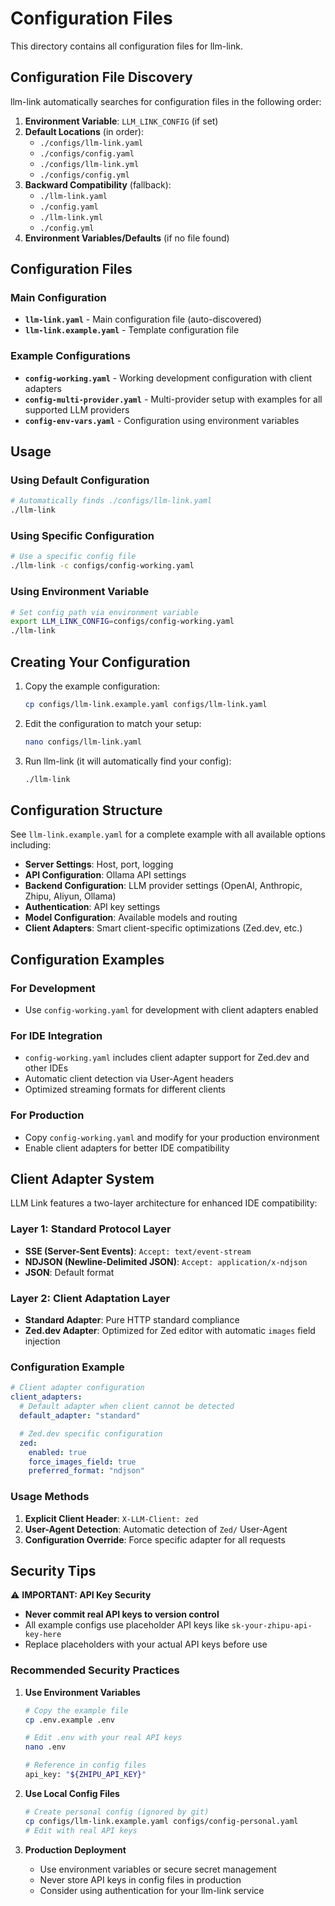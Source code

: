 # Configuration Files

This directory contains all configuration files for llm-link.

## Configuration File Discovery

llm-link automatically searches for configuration files in the following order:

1. **Environment Variable**: `LLM_LINK_CONFIG` (if set)
2. **Default Locations** (in order):
   - `./configs/llm-link.yaml`
   - `./configs/config.yaml`
   - `./configs/llm-link.yml`
   - `./configs/config.yml`
3. **Backward Compatibility** (fallback):
   - `./llm-link.yaml`
   - `./config.yaml`
   - `./llm-link.yml`
   - `./config.yml`
4. **Environment Variables/Defaults** (if no file found)

## Configuration Files

### Main Configuration
- **`llm-link.yaml`** - Main configuration file (auto-discovered)
- **`llm-link.example.yaml`** - Template configuration file

### Example Configurations
- **`config-working.yaml`** - Working development configuration with client adapters
- **`config-multi-provider.yaml`** - Multi-provider setup with examples for all supported LLM providers
- **`config-env-vars.yaml`** - Configuration using environment variables

## Usage

### Using Default Configuration
```bash
# Automatically finds ./configs/llm-link.yaml
./llm-link
```

### Using Specific Configuration
```bash
# Use a specific config file
./llm-link -c configs/config-working.yaml
```

### Using Environment Variable
```bash
# Set config path via environment variable
export LLM_LINK_CONFIG=configs/config-working.yaml
./llm-link
```

## Creating Your Configuration

1. Copy the example configuration:
   ```bash
   cp configs/llm-link.example.yaml configs/llm-link.yaml
   ```

2. Edit the configuration to match your setup:
   ```bash
   nano configs/llm-link.yaml
   ```

3. Run llm-link (it will automatically find your config):
   ```bash
   ./llm-link
   ```

## Configuration Structure

See `llm-link.example.yaml` for a complete example with all available options including:

- **Server Settings**: Host, port, logging
- **API Configuration**: Ollama API settings
- **Backend Configuration**: LLM provider settings (OpenAI, Anthropic, Zhipu, Aliyun, Ollama)
- **Authentication**: API key settings
- **Model Configuration**: Available models and routing
- **Client Adapters**: Smart client-specific optimizations (Zed.dev, etc.)

## Configuration Examples

### For Development
- Use `config-working.yaml` for development with client adapters enabled

### For IDE Integration
- `config-working.yaml` includes client adapter support for Zed.dev and other IDEs
- Automatic client detection via User-Agent headers
- Optimized streaming formats for different clients

### For Production
- Copy `config-working.yaml` and modify for your production environment
- Enable client adapters for better IDE compatibility

## Client Adapter System

LLM Link features a two-layer architecture for enhanced IDE compatibility:

### Layer 1: Standard Protocol Layer
- **SSE (Server-Sent Events)**: `Accept: text/event-stream`
- **NDJSON (Newline-Delimited JSON)**: `Accept: application/x-ndjson`
- **JSON**: Default format

### Layer 2: Client Adaptation Layer
- **Standard Adapter**: Pure HTTP standard compliance
- **Zed.dev Adapter**: Optimized for Zed editor with automatic `images` field injection

### Configuration Example
```yaml
# Client adapter configuration
client_adapters:
  # Default adapter when client cannot be detected
  default_adapter: "standard"

  # Zed.dev specific configuration
  zed:
    enabled: true
    force_images_field: true
    preferred_format: "ndjson"
```

### Usage Methods
1. **Explicit Client Header**: `X-LLM-Client: zed`
2. **User-Agent Detection**: Automatic detection of `Zed/` User-Agent
3. **Configuration Override**: Force specific adapter for all requests

## Security Tips

⚠️ **IMPORTANT: API Key Security**

- **Never commit real API keys to version control**
- All example configs use placeholder API keys like `sk-your-zhipu-api-key-here`
- Replace placeholders with your actual API keys before use

### Recommended Security Practices

1. **Use Environment Variables**
   ```bash
   # Copy the example file
   cp .env.example .env

   # Edit .env with your real API keys
   nano .env

   # Reference in config files
   api_key: "${ZHIPU_API_KEY}"
   ```

2. **Use Local Config Files**
   ```bash
   # Create personal config (ignored by git)
   cp configs/llm-link.example.yaml configs/config-personal.yaml
   # Edit with real API keys
   ```

3. **Production Deployment**
   - Use environment variables or secure secret management
   - Never store API keys in config files in production
   - Consider using authentication for your llm-link service
